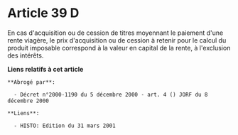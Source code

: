 # Article 39 D

En cas d'acquisition ou de cession de titres moyennant le paiement d'une rente viagère, le prix d'acquisition ou de cession à
retenir pour le calcul du produit imposable correspond à la valeur en capital de la rente, à l'exclusion des intérêts.

**Liens relatifs à cet article**

	**Abrogé par**:

	  - Décret n°2000-1190 du 5 décembre 2000 - art. 4 () JORF du 8 décembre 2000

	**Liens**:

	  - HISTO: Edition du 31 mars 2001
